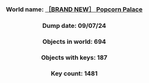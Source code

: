 <div align="center">

### World name: [［BRAND NEW］ Popcorn Palace](https://vrchat.com/home/world/wrld_266523e8-9161-40da-acd0-6bd82e075833)
### Dump date: 09/07/24
### Objects in world: 694
### Objects with keys: 187
### Key count: 1481
</div>
